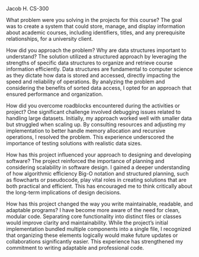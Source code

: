 Jacob H.
CS-300

What problem were you solving in the projects for this course?
The goal was to create a system that could store, manage, and display information about academic courses, including identifiers, titles, and any prerequisite relationships, for a university client.

How did you approach the problem? Why are data structures important to understand?
The solution utilized a structured approach by leveraging the strengths of specific data structures to organize and retrieve course information efficiently. Data structures are fundamental to computer science as they dictate how data is stored and accessed, directly impacting the speed and reliability of operations. By analyzing the problem and considering the benefits of sorted data access, I opted for an approach that ensured performance and organization.

How did you overcome roadblocks encountered during the activities or project?
One significant challenge involved debugging issues related to handling large datasets. Initially, my approach worked well with smaller data but struggled when scaling up. By consulting resources and adjusting my implementation to better handle memory allocation and recursive operations, I resolved the problem. This experience underscored the importance of testing solutions with realistic data sizes.

How has this project influenced your approach to designing and developing software?
The project reinforced the importance of planning and considering scalability in software design. I gained a deeper understanding of how algorithmic efficiency Big-O notation and structured planning, such as flowcharts or pseudocode, play vital roles in creating solutions that are both practical and efficient. This has encouraged me to think critically about the long-term implications of design decisions.

How has this project changed the way you write maintainable, readable, and adaptable programs?
I have become more aware of the need for clean, modular code. Separating core functionality into distinct files or classes would improve clarity and maintainability. While the project’s initial implementation bundled multiple components into a single file, I recognized that organizing these elements logically would make future updates or collaborations significantly easier. This experience has strengthened my commitment to writing adaptable and professional code.
